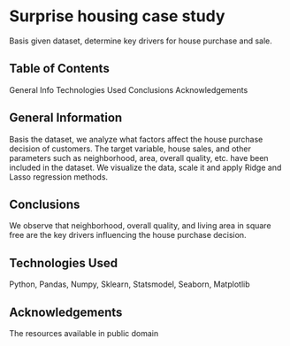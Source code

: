# Surprise housing case study
Basis given dataset, determine key drivers for house purchase and sale.


## Table of Contents
General Info
Technologies Used
Conclusions
Acknowledgements

## General Information
Basis the dataset, we analyze what factors affect the house purchase decision of customers. The target variable, house sales, and other parameters such as neighborhood, area, overall quality, etc. have been included in the dataset. We visualize the data, scale it and apply Ridge and Lasso regression methods.

## Conclusions
We observe that neighborhood, overall quality, and living area in square free are the key drivers influencing the house purchase decision.

## Technologies Used
Python, Pandas, Numpy, Sklearn, Statsmodel, Seaborn, Matplotlib

## Acknowledgements
The resources available in public domain
